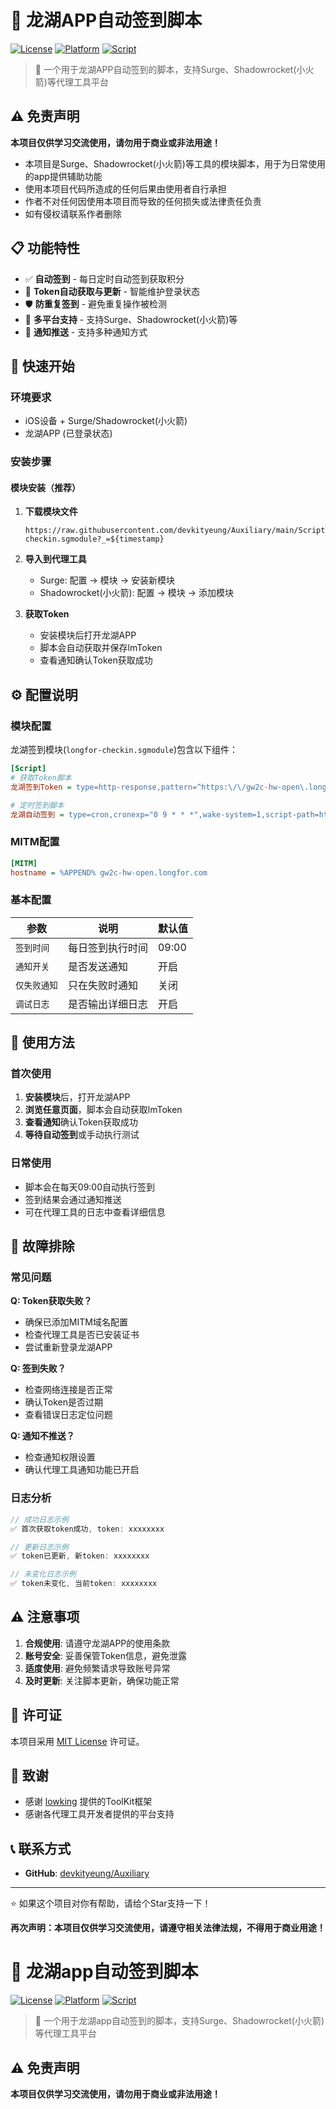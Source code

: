 # 🏢 龙湖APP自动签到脚本

[![License](https://img.shields.io/badge/license-MIT-blue.svg)](LICENSE)
[![Platform](https://img.shields.io/badge/platform-iOS%20%7C%20Android-lightgrey.svg)]()
[![Script](https://img.shields.io/badge/script-JavaScript-yellow.svg)]()

> 🎯 一个用于龙湖APP自动签到的脚本，支持Surge、Shadowrocket(小火箭)等代理工具平台

## ⚠️ 免责声明

**本项目仅供学习交流使用，请勿用于商业或非法用途！**

- 本项目是Surge、Shadowrocket(小火箭)等工具的模块脚本，用于为日常使用的app提供辅助功能
- 使用本项目代码所造成的任何后果由使用者自行承担
- 作者不对任何因使用本项目而导致的任何损失或法律责任负责
- 如有侵权请联系作者删除

## 📋 功能特性

- ✅ **自动签到** - 每日定时自动签到获取积分
- 🔄 **Token自动获取与更新** - 智能维护登录状态
- 🛡️ **防重复签到** - 避免重复操作被检测
- 📱 **多平台支持** - 支持Surge、Shadowrocket(小火箭)等
- 🔔 **通知推送** - 支持多种通知方式

## 🚀 快速开始

### 环境要求

- iOS设备 + Surge/Shadowrocket(小火箭)
- 龙湖APP (已登录状态)

### 安装步骤

#### 模块安装（推荐）

1. **下载模块文件**
   ```
   https://raw.githubusercontent.com/devkityeung/Auxiliary/main/Script/longfor/longfor-checkin.sgmodule?_=${timestamp}
   ```

2. **导入到代理工具**
   - Surge: 配置 → 模块 → 安装新模块
   - Shadowrocket(小火箭): 配置 → 模块 → 添加模块

3. **获取Token**
   - 安装模块后打开龙湖APP
   - 脚本会自动获取并保存lmToken
   - 查看通知确认Token获取成功

## ⚙️ 配置说明

### 模块配置

龙湖签到模块(`longfor-checkin.sgmodule`)包含以下组件：

```ini
[Script]
# 获取Token脚本
龙湖签到Token = type=http-response,pattern=^https:\/\/gw2c-hw-open\.longfor\.com\/supera\/member\/api\/bff\/pages\/v1_14_0\/v1\/user-info,requires-body=1,max-size=0,script-path=https://raw.githubusercontent.com/devkityeung/Auxiliary/main/Script/longfor/longfor-checkin.js?_=${timestamp}

# 定时签到脚本
龙湖自动签到 = type=cron,cronexp="0 9 * * *",wake-system=1,script-path=https://raw.githubusercontent.com/devkityeung/Auxiliary/main/Script/longfor/longfor-checkin.js?_=${timestamp}
```

### MITM配置

```ini
[MITM]
hostname = %APPEND% gw2c-hw-open.longfor.com
```

### 基本配置

| 参数 | 说明 | 默认值 |
|------|------|--------|
| `签到时间` | 每日签到执行时间 | 09:00 |
| `通知开关` | 是否发送通知 | 开启 |
| `仅失败通知` | 只在失败时通知 | 关闭 |
| `调试日志` | 是否输出详细日志 | 开启 |

## 📱 使用方法

### 首次使用

1. **安装模块**后，打开龙湖APP
2. **浏览任意页面**，脚本会自动获取lmToken
3. **查看通知**确认Token获取成功
4. **等待自动签到**或手动执行测试

### 日常使用

- 脚本会在每天09:00自动执行签到
- 签到结果会通过通知推送
- 可在代理工具的日志中查看详细信息

## 🔧 故障排除

### 常见问题

**Q: Token获取失败？**
- 确保已添加MITM域名配置
- 检查代理工具是否已安装证书
- 尝试重新登录龙湖APP

**Q: 签到失败？**
- 检查网络连接是否正常
- 确认Token是否过期
- 查看错误日志定位问题

**Q: 通知不推送？**
- 检查通知权限设置
- 确认代理工具通知功能已开启

### 日志分析

```javascript
// 成功日志示例
✅ 首次获取token成功, token: xxxxxxxx

// 更新日志示例  
✅ token已更新, 新token: xxxxxxxx

// 未变化日志示例
✅ token未变化, 当前token: xxxxxxxx
```

## ⚠️ 注意事项

1. **合规使用**: 请遵守龙湖APP的使用条款
2. **账号安全**: 妥善保管Token信息，避免泄露
3. **适度使用**: 避免频繁请求导致账号异常
4. **及时更新**: 关注脚本更新，确保功能正常

## 📄 许可证

本项目采用 [MIT License](LICENSE) 许可证。

## 🙏 致谢

- 感谢 [lowking](https://github.com/lowking/Scripts) 提供的ToolKit框架
- 感谢各代理工具开发者提供的平台支持

## 📞 联系方式

- **GitHub**: [devkityeung/Auxiliary](https://github.com/devkityeung/Auxiliary)

---

⭐ 如果这个项目对你有帮助，请给个Star支持一下！

**再次声明：本项目仅供学习交流使用，请遵守相关法律法规，不得用于商业用途！**
# 🏢 龙湖app自动签到脚本

[![License](https://img.shields.io/badge/license-MIT-blue.svg)](LICENSE)
[![Platform](https://img.shields.io/badge/platform-iOS%20%7C%20Android-lightgrey.svg)]()
[![Script](https://img.shields.io/badge/script-JavaScript-yellow.svg)]()

> 🎯 一个用于龙湖app自动签到的脚本，支持Surge、Shadowrocket(小火箭)等代理工具平台

## ⚠️ 免责声明

**本项目仅供学习交流使用，请勿用于商业或非法用途！**